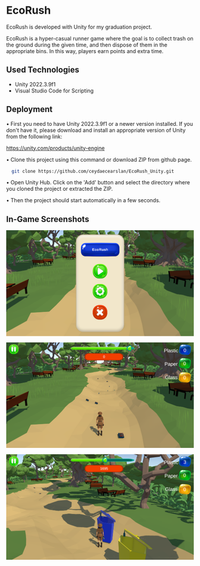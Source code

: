 
# EcoRush
 EcoRush is developed with Unity for my graduation project.

EcoRush is a hyper-casual runner game where the goal is to collect trash on the ground during the given time, and then dispose of them in the appropriate bins. In this way, players earn points and extra time.

## Used Technologies

 - Unity 2022.3.9f1
 - Visual Studio Code for Scripting



## Deployment

• First you need to have Unity 2022.3.9f1 or a newer version installed. If you don't have it, please download and install an appropriate version of Unity from the following link: 

https://unity.com/products/unity-engine

• Clone this project using this command or download ZIP from github page.

```bash
  git clone https://github.com/ceydaecearslan/EcoRush_Unity.git
```

• Open Unity Hub. Click on the 'Add' button and select the directory where you cloned the project or extracted the ZIP.

• Then the project should start automatically in a few seconds.
## In-Game Screenshots

![main_menu](https://github.com/ceydaecearslan/EcoRush_Unity/blob/master/main_menu.png)

![game_begin](https://github.com/ceydaecearslan/EcoRush_Unity/blob/master/game_begin.png)

![throw_thrash](https://github.com/ceydaecearslan/EcoRush_Unity/blob/master/throw_thrash.png)

